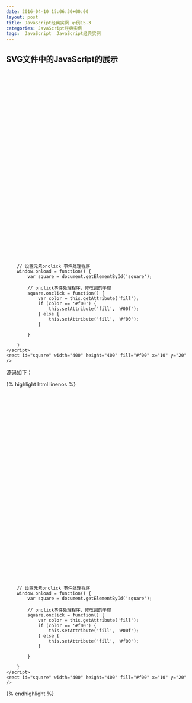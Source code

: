 ```yaml
---
date: 2016-04-10 15:06:30+00:00
layout: post
title: JavaScript经典实例 示例15-3
categories: JavaScript经典实例
tags:  JavaScript  JavaScript经典实例
---
```


SVG文件中的JavaScript的展示
----------------

<?xml version="1.0" encoding="UTF-8" standalone="no"?>
<svg xmlns="http://www.w3.org/2000/svg" xmlns:xlink="http://www.w3.org/1999/xlink" width="600" height="600">
    <script type="text/javascript">
        
        // 设置元素onclick 事件处理程序
        window.onload = function() {
            var square = document.getElementById('square');
            
            // onclick事件处理程序，修改圆的半径
            square.onclick = function() {
                var color = this.getAttribute('fill');
                if (color == '#f00') {
                    this.setAttribute('fill', '#00f');
                } else {
                    this.setAttribute('fill', '#f00');
                }
                
            }
            
        }
    </script>
    <rect id="square" width="400" height="400" fill="#f00" x="10" y="20" />
</svg>

源码如下：

{% highlight html linenos %}
<?xml version="1.0" encoding="UTF-8" standalone="no"?>
<svg xmlns="http://www.w3.org/2000/svg" xmlns:xlink="http://www.w3.org/1999/xlink" width="600" height="600">
    <script type="text/javascript">
        
        // 设置元素onclick 事件处理程序
        window.onload = function() {
            var square = document.getElementById('square');
            
            // onclick事件处理程序，修改圆的半径
            square.onclick = function() {
                var color = this.getAttribute('fill');
                if (color == '#f00') {
                    this.setAttribute('fill', '#00f');
                } else {
                    this.setAttribute('fill', '#f00');
                }
                
            }
            
        }
    </script>
    <rect id="square" width="400" height="400" fill="#f00" x="10" y="20" />
</svg>
{% endhighlight %}
